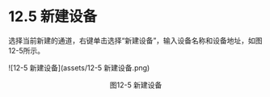 # 12.5 新建设备

选择当前新建的通道，右键单击选择“新建设备”，输入设备名称和设备地址，如图12-5所示。

![12-5 新建设备](assets/12-5 新建设备.png)

<center>图12-5 新建设备</center>

